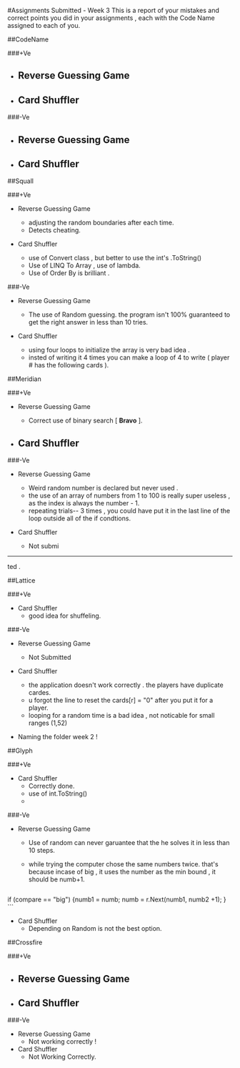 #Assignments Submitted - Week 3
This is a report of your mistakes and correct points you did in your assignments , each with the Code Name assigned to each of you. 



##CodeName

###+Ve
- Reverse Guessing Game
    - 
- Card Shuffler 
    -

###-Ve
- Reverse Guessing Game
    - 
- Card Shuffler 
    - 



##Squall

###+Ve
- Reverse Guessing Game
    - adjusting the random boundaries after each time.
    - Detects cheating.

- Card Shuffler 
    - use of Convert class , but better to use the int's .ToString()
    - Use of LINQ To Array , use of lambda.
    - Use of Order By is brilliant .

###-Ve
- Reverse Guessing Game
    - The use of Random  guessing. the program isn't 100% guaranteed to get the right answer in less than 10 tries.

- Card Shuffler 
    - using four loops  to initialize the array is very bad idea .
    - insted of writing it 4 times you can make a loop of 4 to write ( player # has the following cards ).



##Meridian

###+Ve
- Reverse Guessing Game
    - Correct use of binary search [ **Bravo** ].
    

- Card Shuffler 
    -

###-Ve
- Reverse Guessing Game
    - Weird random number is declared but never used .
    - the use of an array of numbers from 1 to 100 is really super useless , as the index is always the number - 1. 
    - repeating trials-- 3 times , you could have put it in the last line of the loop outside all of the if condtions.
    
- Card Shuffler 
    - Not submi


----------


ted .


##Lattice

###+Ve

- Card Shuffler 
    - good idea for shuffeling.
    

###-Ve
- Reverse Guessing Game
    - Not Submitted

- Card Shuffler 
    - the application doesn't work correctly . the players have duplicate cardes.
    - u forgot the line to reset the cards[r] = "0" after you put it for a player.
    - looping for a random time is a bad idea , not noticable for small ranges (1,52)
- Naming the folder week 2 !


##Glyph

###+Ve

- Card Shuffler 
    - Correctly done.
    - use of int.ToString()
    - 

###-Ve
- Reverse Guessing Game
    - Use of random can never garuantee that the he solves it in less than 10 steps.
    - while trying the computer chose the same numbers twice. that's because incase of big , it uses the number as the min bound , it should be numb+1.
   

        ```
if (compare == "big") {numb1 = numb;
numb = r.Next(numb1, numb2 +1);
 } ```
 
- Card Shuffler 
    - Depending on Random is not the best option.


##Crossfire

###+Ve
- Reverse Guessing Game
    - 
- Card Shuffler 
    -

###-Ve
- Reverse Guessing Game
    - Not working correctly !
- Card Shuffler 
    - Not Working Correctly.
